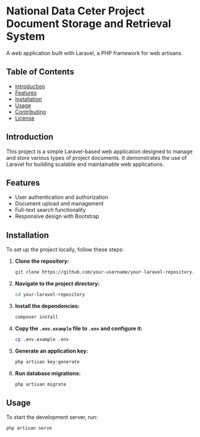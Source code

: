 # National Data Ceter Project Document Storage and Retrieval System

A web application built with Laravel, a PHP framework for web artisans.

## Table of Contents

- [Introduction](#introduction)
- [Features](#features)
- [Installation](#installation)
- [Usage](#usage)
- [Contributing](#contributing)
- [License](#license)

## Introduction

This project is a simple Laravel-based web application designed to manage and store various types of project documents. It demonstrates the use of Laravel for building scalable and maintainable web applications.

## Features

- User authentication and authorization
- Document upload and management
- Full-text search functionality
- Responsive design with Bootstrap

## Installation

To set up the project locally, follow these steps:

1. **Clone the repository:**

    ```bash
    git clone https://github.com/your-username/your-laravel-repository.git
    ```

2. **Navigate to the project directory:**

    ```bash
    cd your-laravel-repository
    ```

3. **Install the dependencies:**

    ```bash
    composer install
    ```

4. **Copy the `.env.example` file to `.env` and configure it:**

    ```bash
    cp .env.example .env
    ```

5. **Generate an application key:**

    ```bash
    php artisan key:generate
    ```

6. **Run database migrations:**

    ```bash
    php artisan migrate
    ```

## Usage

To start the development server, run:

```bash
php artisan serve
